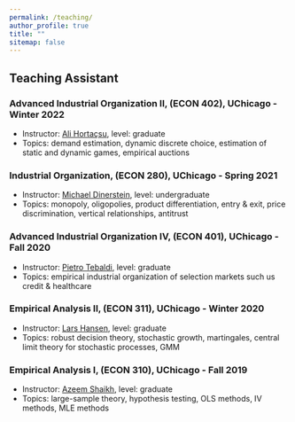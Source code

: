 ```yaml
---
permalink: /teaching/
author_profile: true
title: ""
sitemap: false
---
```

	
## Teaching Assistant

### Advanced Industrial Organization II, (ECON 402), UChicago - Winter 2022
*  Instructor: [Ali Horta&ccedil;su](https://home.uchicago.edu/hortacsu/), level: graduate
*  Topics: demand estimation, dynamic discrete choice, estimation of static and dynamic games, empirical auctions

### Industrial Organization, (ECON 280), UChicago - Spring 2021
*  Instructor: [Michael Dinerstein](https://sites.google.com/site/michaeldinerstein/), level: undergraduate
*  Topics: monopoly, oligopolies, product differentiation, entry & exit, price discrimination, vertical relationships, antitrust

### Advanced Industrial Organization IV, (ECON 401), UChicago - Fall 2020
*  Instructor: [Pietro Tebaldi](https://www.pietrotebaldi.com/), level: graduate
*  Topics: empirical industrial organization of selection markets such us credit & healthcare

### Empirical Analysis II, (ECON 311), UChicago - Winter 2020
*  Instructor: [Lars Hansen](https://larspeterhansen.org/), level: graduate
*  Topics: robust decision theory, stochastic growth, martingales, central limit theory for stochastic processes, GMM

### Empirical Analysis I, (ECON 310), UChicago - Fall 2019
*  Instructor: [Azeem Shaikh](https://home.uchicago.edu/~amshaikh/), level: graduate
*  Topics: large-sample theory, hypothesis testing, OLS methods, IV methods, MLE methods 

